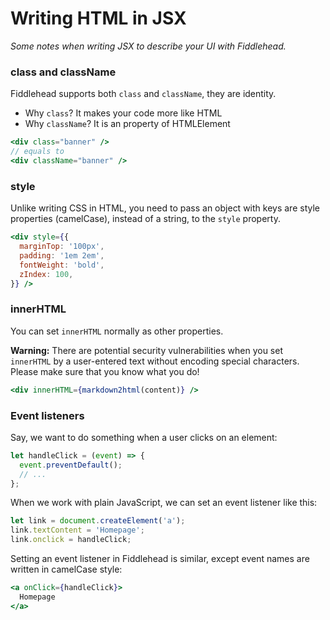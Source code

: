 # Writing HTML in JSX

_Some notes when writing JSX to describe your UI with Fiddlehead._

### class and className

Fiddlehead supports both `class` and `className`, they are identity.

- Why `class`? It makes your code more like HTML
- Why `className`? It is an property of HTMLElement

```jsx
<div class="banner" />
// equals to
<div className="banner" />
```

### style

Unlike writing CSS in HTML, you need to pass an object with keys are style properties (camelCase),
instead of a string, to the `style` property.

```jsx
<div style={{
  marginTop: '100px',
  padding: '1em 2em',
  fontWeight: 'bold',
  zIndex: 100,
}} />
```

### innerHTML

You can set `innerHTML` normally as other properties.

**Warning:** There are potential security vulnerabilities when you set `innerHTML` by a user-entered text without encoding special characters.
Please make sure that you know what you do!

```jsx
<div innerHTML={markdown2html(content)} />
```

### Event listeners

Say, we want to do something when a user clicks on an element:

```jsx
let handleClick = (event) => {
  event.preventDefault();
  // ...
};
```

When we work with plain JavaScript, we can set an event listener like this:

```jsx
let link = document.createElement('a');
link.textContent = 'Homepage';
link.onclick = handleClick;
```

Setting an event listener in Fiddlehead is similar, except event names are written in camelCase style:

```jsx
<a onClick={handleClick}>
  Homepage
</a>
```
